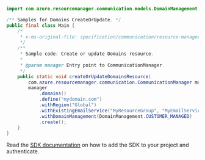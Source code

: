 ```java
import com.azure.resourcemanager.communication.models.DomainManagement;

/** Samples for Domains CreateOrUpdate. */
public final class Main {
    /*
     * x-ms-original-file: specification/communication/resource-manager/Microsoft.Communication/preview/2021-10-01-preview/examples/domains/createOrUpdate.json
     */
    /**
     * Sample code: Create or update Domains resource.
     *
     * @param manager Entry point to CommunicationManager.
     */
    public static void createOrUpdateDomainsResource(
        com.azure.resourcemanager.communication.CommunicationManager manager) {
        manager
            .domains()
            .define("mydomain.com")
            .withRegion("Global")
            .withExistingEmailService("MyResourceGroup", "MyEmailServiceResource")
            .withDomainManagement(DomainManagement.CUSTOMER_MANAGED)
            .create();
    }
}
```

Read the [SDK documentation](https://github.com/Azure/azure-sdk-for-java/blob/azure-resourcemanager-communication_1.1.0-beta.2/sdk/communication/azure-resourcemanager-communication/README.md) on how to add the SDK to your project and authenticate.
